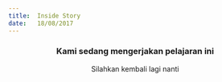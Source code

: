 ```yaml
---
title:  Inside Story
date:   18/08/2017
---
```


### <center>Kami sedang mengerjakan pelajaran ini</center>
<center>Silahkan kembali lagi nanti</center>